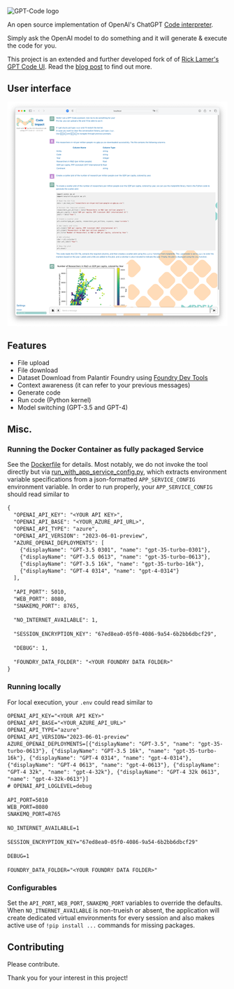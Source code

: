 <img src="https://github.com/ricklamers/gpt-code-ui/assets/1309307/9ad4061d-2e26-4407-9431-109b650fb022" alt="GPT-Code logo" width=240 />

An open source implementation of OpenAI's ChatGPT [Code interpreter](https://openai.com/blog/chatgpt-plugins#code-interpreter).

Simply ask the OpenAI model to do something and it will generate & execute the code for you.

This project is an extended and further developed fork of of [Rick Lamer's GPT Code UI](https://github.com/ricklamers/gpt-code-ui).
Read the [blog post](https://ricklamers.io/posts/gpt-code) to find out more.

## User interface
![User Interface](UserInterface.png)
 
## Features
- File upload
- File download
- Dataset Download from Palantir Foundry using [Foundry Dev Tools](https://github.com/emdgroup/foundry-dev-tools)
- Context awareness (it can refer to your previous messages)
- Generate code
- Run code (Python kernel)
- Model switching (GPT-3.5 and GPT-4)

## Misc.
### Running the Docker Container as fully packaged Service
See the [Dockerfile](Dockerfile) for details. Most notably, we do not invoke the tool directly but via [run_with_app_service_config.py](rub_with_app_service_config.py), which extracts environment variable specifications from a json-formatted `APP_SERVICE_CONFIG` environment variable.
In order to run properly, your `APP_SERVICE_CONFIG` should read similar to
```
{
  "OPENAI_API_KEY": "<YOUR API KEY>",
  "OPENAI_API_BASE": "<YOUR_AZURE_API_URL>",
  "OPENAI_API_TYPE": "azure",
  "OPENAI_API_VERSION": "2023-06-01-preview",
  "AZURE_OPENAI_DEPLOYMENTS": [
    {"displayName": "GPT-3.5 0301", "name": "gpt-35-turbo-0301"},
    {"displayName": "GPT-3.5 0613", "name": "gpt-35-turbo-0613"},
    {"displayName": "GPT-3.5 16k", "name": "gpt-35-turbo-16k"},
    {"displayName": "GPT-4 0314", "name": "gpt-4-0314"}
  ],

  "API_PORT": 5010,
  "WEB_PORT": 8080,
  "SNAKEMQ_PORT": 8765,

  "NO_INTERNET_AVAILABLE": 1,

  "SESSION_ENCRYPTION_KEY": "67ed8ea0-05f0-4086-9a54-6b2bb6dbcf29",

  "DEBUG": 1,

  "FOUNDRY_DATA_FOLDER": "<YOUR FOUNDRY DATA FOLDER>"
}
```

### Running locally
For local execution, your `.env` could read similar to
```
OPENAI_API_KEY="<YOUR API KEY>"
OPENAI_API_BASE="<YOUR_AZURE_API_URL>"
OPENAI_API_TYPE="azure"
OPENAI_API_VERSION="2023-06-01-preview"
AZURE_OPENAI_DEPLOYMENTS=[{"displayName": "GPT-3.5", "name": "gpt-35-turbo-0613"}, {"displayName": "GPT-3.5 16k", "name": "gpt-35-turbo-16k"}, {"displayName": "GPT-4 0314", "name": "gpt-4-0314"}, {"displayName": "GPT-4 0613", "name": "gpt-4-0613"}, {"displayName": "GPT-4 32k", "name": "gpt-4-32k"}, {"displayName": "GPT-4 32k 0613", "name": "gpt-4-32k-0613"}]
# OPENAI_API_LOGLEVEL=debug

API_PORT=5010
WEB_PORT=8080
SNAKEMQ_PORT=8765

NO_INTERNET_AVAILABLE=1

SESSION_ENCRYPTION_KEY="67ed8ea0-05f0-4086-9a54-6b2bb6dbcf29"

DEBUG=1

FOUNDRY_DATA_FOLDER="<YOUR FOUNDRY DATA FOLDER>"
```

### Configurables
Set the `API_PORT`, `WEB_PORT`, `SNAKEMQ_PORT` variables to override the defaults.
When `NO_ITNERNET_AVAILABLE` is non-trueish or absent, the application will create dedicated virtual environments for every session and also makes active use of `!pip install ...` commands for missing packages.

## Contributing
Please contribute.


Thank you for your interest in this project!
